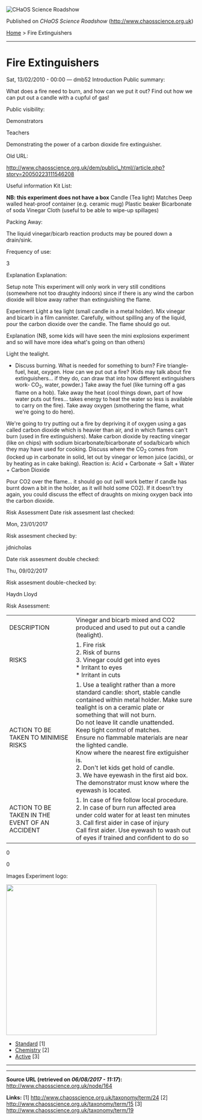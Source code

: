 <img src="http://www.chaosscience.org.uk/sites/default/files/garland_logo.png" alt="CHaOS Science Roadshow" id="logo" class="print-logo" />

Published on *CHaOS Science Roadshow* (<http://www.chaosscience.org.uk>)

[Home](http://www.chaosscience.org.uk/) &gt; Fire Extinguishers

------------------------------------------------------------------------

Fire Extinguishers
==================

<span class="submitted">Sat, 13/02/2010 - 00:00 — dmb52</span>
Introduction
Public summary: 

What does a fire need to burn, and how can we put it out? Find out how we can put out a candle with a cupful of gas!

Public visibility: 

Demonstrators

Teachers

Demonstrating the power of a carbon dioxide fire extinguisher.

Old URL: 

http://www.chaosscience.org.uk/dem/public\_html//article.php?story=20050223111546208

Useful information
Kit List: 

**NB: this experiment does not have a box**
Candle (Tea light)
Matches
Deep walled heat-proof container (e.g. ceramic mug)
Plastic beaker
Bicarbonate of soda
Vinegar
Cloth (useful to be able to wipe-up spillages)

Packing Away: 

The liquid vinegar/bicarb reaction products may be poured down a drain/sink.

Frequency of use: 

3

Explanation
Explanation: 

Setup note
This experiment will only work in very still conditions (somewhere not too draughty indoors) since if there is any wind the carbon dioxide will blow away rather than extinguishing the flame.

Experiment
Light a tea light (small candle in a metal holder).
Mix vinegar and bicarb in a film cannister.
Carefully, without spilling any of the liquid, pour the carbon dioxide over the candle. The flame should go out.

Explanation (NB, some kids will have seen the mini explosions experiment and so will have more idea what's going on than others)

Light the tealight.
- Discuss burning. What is needed for something to burn? Fire triangle- fuel, heat, oxygen.
How can we put out a fire?
(Kids may talk about fire extinguishers... if they do, can draw that into how different extinguishers work- CO<sub>2</sub>, water, powder.)
Take away the fuel (like turning off a gas flame on a hob).
Take away the heat (cool things down, part of how water puts out fires... takes energy to heat the water so less is available to carry on the fire).
Take away oxygen (smothering the flame, what we're going to do here).

We're going to try putting out a fire by depriving it of oxygen using a gas called carbon dioxide which is heavier than air, and in which flames can't burn (used in fire extinguishers).
Make carbon dioxide by reacting vinegar (like on chips) with sodium bicarbonate/bicarbonate of soda/bicarb which they may have used for cooking. Discuss where the CO<sub>2</sub> comes from (locked up in carbonate in solid, let out by vinegar or lemon juice (acids), or by heating as in cake baking). Reaction is: Acid + Carbonate -&gt; Salt + Water + Carbon Dioxide

Pour CO2 over the flame... it should go out (will work better if candle has burnt down a bit in the holder, as it will hold some CO2). If it doesn't try again, you could discuss the effect of draughts on mixing oxygen back into the carbon dioxide.

Risk Assessment
Date risk assesment last checked: 

<span class="date-display-single">Mon, 23/01/2017</span>

Risk assesment checked by: 

jdnicholas

Date risk assesment double checked: 

<span class="date-display-single">Thu, 09/02/2017</span>

Risk assesment double-checked by: 

Haydn Lloyd

Risk Assessment: 

<table>
<tbody>
<tr class="odd">
<td>DESCRIPTION</td>
<td>Vinegar and bicarb mixed and CO2 produced and used to put out a candle (tealight).</td>
</tr>
<tr class="even">
<td>RISKS</td>
<td>1. Fire risk<br />
2. Risk of burns<br />
3. Vinegar could get into eyes<br />
* Irritant to eyes<br />
* Irritant in cuts</td>
</tr>
<tr class="odd">
<td>ACTION TO BE TAKEN TO MINIMISE RISKS</td>
<td>1. Use a tealight rather than a more standard candle: short, stable candle contained within metal holder. Make sure tealight is on a ceramic plate or something that will not burn.<br />
Do not leave lit candle unattended.<br />
Keep tight control of matches.<br />
Ensure no flammable materials are near the lighted candle.<br />
Know where the nearest fire extiguisher is.<br />
2. Don't let kids get hold of candle.<br />
3. We have eyewash in the first aid box. The demonstrator must know where the eyewash is located.</td>
</tr>
<tr class="even">
<td>ACTION TO BE TAKEN IN THE EVENT OF AN ACCIDENT</td>
<td>1. In case of fire follow local procedure.<br />
2. In case of burn run affected area under cold water for at least ten minutes<br />
3. Call first aider in case of injury<br />
Call first aider. Use eyewash to wash out of eyes if trained and confident to do so</td>
</tr>
</tbody>
</table>

0

0

Images
Experiment logo: 

<img src="http://www.chaosscience.org.uk/sites/default/files/imagefield_default_images/unknownexpt.png?1321624030" class="imagefield imagefield-field_experiment_logo" width="400" height="400" />

-   [Standard](http://www.chaosscience.org.uk/taxonomy/term/24 "A standard CHaOS experiment, useable for all hands-on events.") <span class="print-footnote">\[1\]</span>
-   [Chemistry](http://www.chaosscience.org.uk/taxonomy/term/15) <span class="print-footnote">\[2\]</span>
-   [Active](http://www.chaosscience.org.uk/taxonomy/term/19 "Experiment has working equipment at the time of last update, and is available for events.") <span class="print-footnote">\[3\]</span>

****

------------------------------------------------------------------------

**Source URL (retrieved on *06/08/2017 - 11:17*):** <http://www.chaosscience.org.uk/node/164>

**Links:**
\[1\] http://www.chaosscience.org.uk/taxonomy/term/24
\[2\] http://www.chaosscience.org.uk/taxonomy/term/15
\[3\] http://www.chaosscience.org.uk/taxonomy/term/19

